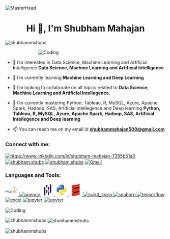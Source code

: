 
![MasterHead](https://nielseniq.com/wp-content/uploads/sites/4/2021/02/data-science-icon-animation-banner-clockwise-4.gif)
<h1 align="center">Hi 👋, I'm Shubham Mahajan</h1>
<p align="left"> <img src="https://komarev.com/ghpvc/?username=shubhammshubs&label=Profile%20views&color=0e75b6&style=flat" alt="shubhammshubs" /> </p>
<img align="right" alt="Coding" width="400" src="https://indoanalytica.com/static/images/data-science-5.gif">

<p align="left"> <a href="https://twitter.com/" target="blank"><img src="https://img.shields.io/twitter/follow/?logo=twitter&style=for-the-badge" alt="" /></a> </p>

- 👀 I’m interested in Data Science, Machine Learning and Artificial Intelligence **Data Science, Machine Learning and Artificial Intelligence**

- 🔭 I’m currently learning **Machine Learning and Deep Learning**

- 💞️ I’m looking to collaborate on all topics related to **Data Science, Machine Learning and Artificial Intellegence.**

- 💬 I’m currently mastering Python, Tableau, R, MySQL, Azure, Apache Spark, Hadoop, SAS, Artificial intellegence and Deep learning **Python, Tableau, R, MySQL, Azure, Apache Spark, Hadoop, SAS, Artificial intellegence and Deep learning**

- 📫 You can reach me on my email id **shubhammahajan500@gmail.com**
<!-- <img align="right" alt="Coding" width="400" src="https://i.pinimg.com/originals/98/28/0c/98280c9ae6e97b29681fccbf04e57117.gif"> -->
<h3 align="left">Connect with me:  </h3>
<p align="left">
<a href="https://www.linkedin.com/in/shubham-mahajan-7265b51a3/" target="blank"><img align="center" src="https://raw.githubusercontent.com/rahuldkjain/github-profile-readme-generator/master/src/images/icons/Social/linked-in-alt.svg" alt="https://www.linkedin.com/in/shubham-mahajan-7265b51a3" height="30" width="40" /></a>
<a href="https://instagram.com/shubham.shubs" target="blank"><img align="center" src="https://raw.githubusercontent.com/rahuldkjain/github-profile-readme-generator/master/src/images/icons/Social/instagram.svg" alt="shubham.shubs" height="30" width="40" /></a> 
 <a href="shubhammahajan500@gmail.com" target="blank"><img align="center" src="https://raw.githubusercontent.com/BEPb/BEPb/master/assets/gmail.svg" alt="shubham.shubs" height="30" width="40" /></a> <a href="mailto:shubhammahajan500@gmail.com" target="blank"><img align="center" src="https://raw.githubusercontent.com/BEPb/BEPb/master/assets/gmail.svg" alt="Gmail" height="40" width="40" /></a>
</p>

<h3 align="left">Languages and Tools:</h3>
<p align="left"> <a href="https://www.mysql.com/" target="_blank" rel="noreferrer"> <img src="https://raw.githubusercontent.com/devicons/devicon/master/icons/mysql/mysql-original-wordmark.svg" alt="mysql" width="40" height="40"/> </a> <a href="https://opencv.org/" target="_blank" rel="noreferrer"> <img src="https://www.vectorlogo.zone/logos/opencv/opencv-icon.svg" alt="opencv" width="40" height="40"/> </a> <a href="https://pandas.pydata.org/" target="_blank" rel="noreferrer"> <img src="https://raw.githubusercontent.com/devicons/devicon/2ae2a900d2f041da66e950e4d48052658d850630/icons/pandas/pandas-original.svg" alt="pandas" width="40" height="40"/> </a> <a href="https://www.python.org" target="_blank" rel="noreferrer"> <img src="https://raw.githubusercontent.com/devicons/devicon/master/icons/python/python-original.svg" alt="python" width="40" height="40"/> </a> <a href="https://www.scala-lang.org" target="_blank" rel="noreferrer"> <img src="https://raw.githubusercontent.com/devicons/devicon/master/icons/scala/scala-original.svg" alt="scala" width="40" height="40"/> </a> <a href="https://scikit-learn.org/" target="_blank" rel="noreferrer"> <img src="https://upload.wikimedia.org/wikipedia/commons/0/05/Scikit_learn_logo_small.svg" alt="scikit_learn" width="40" height="40"/> </a> <a href="https://seaborn.pydata.org/" target="_blank" rel="noreferrer"> <img src="https://seaborn.pydata.org/_images/logo-mark-lightbg.svg" alt="seaborn" width="40" height="40"/> </a> <a href="https://www.tensorflow.org" target="_blank" rel="noreferrer"> <img src="https://www.vectorlogo.zone/logos/tensorflow/tensorflow-icon.svg" alt="tensorflow" width="40" height="40"/> </a> </a> <a href="(https://www.microsoft.com/en-in/microsoft-365/excel)" target="_blank" rel="noreferrer"> <img src="https://download.logo.wine/logo/Microsoft_Excel/Microsoft_Excel-Logo.wine.png" alt="excel" width="40" height="40"/> </a> <a href="https://jupyter.org/" target="_blank" rel="noreferrer"> <img src="https://user-images.githubusercontent.com/94888819/179537708-2241ab23-8c86-40c6-8fa9-f3979be75ade.png" alt="jupyter" width="40" height="40"/> </a> <a href="https://colab.research.google.com/" target="_blank" rel="noreferrer"> <img src="https://user-images.githubusercontent.com/94888819/179532814-fa9beb8f-0fd6-4160-8d47-650af59c58a1.png" alt="jupyter" width="40" height="40"/> </a> </p>

<img align="center" alt="Coding" width="800" src="https://camo.githubusercontent.com/e980be186738d95527c09835a4b363eceefe8750a96b65fd8b1293502de53c9b/68747470733a2f2f7374617469632e7769787374617469632e636f6d2f6d656469612f3365393962395f66353361316361623935616534646664393338613162663661316136326634397e6d76322e676966">

<p><img align="left" src="https://github-readme-stats.vercel.app/api/top-langs?username=shubhammshubs&show_icons=true&locale=en&layout=compact" alt="shubhammshubs" /></p>

<p>&nbsp;<img align="center" src="https://github-readme-stats.vercel.app/api?username=shubhammshubs&show_icons=true&locale=en" alt="shubhammshubs" </p>

<p><img align="center" src="https://github-readme-streak-stats.herokuapp.com/?user=shubhammshubs&" alt="shubhammshubs" /></p>
